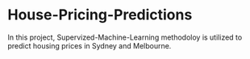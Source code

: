 # House-Pricing-Predictions

In this project, Supervized-Machine-Learning methodoloy is utilized to predict housing prices in Sydney and Melbourne.
